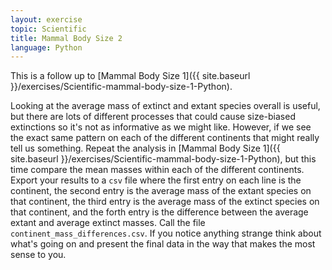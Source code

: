 ```yaml
---
layout: exercise
topic: Scientific
title: Mammal Body Size 2
language: Python
---
```


This is a follow up to
[Mammal Body Size 1]({{ site.baseurl }}/exercises/Scientific-mammal-body-size-1-Python).

Looking at the average mass of extinct and extant species overall is useful, but
there are lots of different processes that could cause size-biased extinctions
so it's not as informative as we might like.  However, if we see the exact same
pattern on each of the different continents that might really tell us
something. Repeat the analysis in
[Mammal Body Size 1]({{ site.baseurl }}/exercises/Scientific-mammal-body-size-1-Python), but this time compare the
mean masses within each of the different continents. Export your results to a
`csv` file where the first entry on each line is the continent, the second entry
is the average mass of the extant species on that continent, the third entry is
the average mass of the extinct species on that continent, and the forth entry
is the difference between the average extant and average extinct masses. Call
the file `continent_mass_differences.csv`. If you notice anything
strange think about what's going on and present the final data in the way that
makes the most sense to you.
